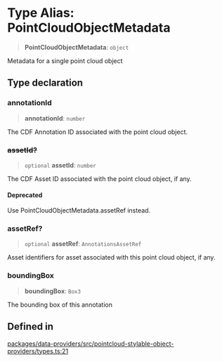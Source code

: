 # Type Alias: PointCloudObjectMetadata

> **PointCloudObjectMetadata**: `object`

Metadata for a single point cloud object

## Type declaration

### annotationId

> **annotationId**: `number`

The CDF Annotation ID associated with the point cloud object.

### ~~assetId?~~

> `optional` **assetId**: `number`

The CDF Asset ID associated with the point cloud object, if any.

#### Deprecated

Use PointCloudObjectMetadata.assetRef instead.

### assetRef?

> `optional` **assetRef**: `AnnotationsAssetRef`

Asset identifiers for asset associated with this point cloud object, if any.

### boundingBox

> **boundingBox**: `Box3`

The bounding box of this annotation

## Defined in

[packages/data-providers/src/pointcloud-stylable-object-providers/types.ts:21](https://github.com/cognitedata/reveal/blob/2acd9d17229d2bc8e309653b4d6a39ad941e44f1/viewer/packages/data-providers/src/pointcloud-stylable-object-providers/types.ts#L21)
